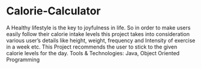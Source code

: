 # Calorie-Calculator
A Healthy lifestyle is the key to joyfulness in life. So in order to make users easily follow their calorie intake levels this project takes into consideration various user’s details like height, weight, frequency  and Intensity of  exercise in a week etc. This Project recommends the user to stick to the given calorie levels for the day. Tools &amp; Technologies: Java, Object Oriented Programming
